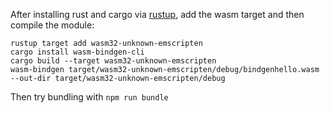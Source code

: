 After installing rust and cargo via [rustup](https://www.rust-lang.org/tools/install), add the wasm target and then compile the module:

    rustup target add wasm32-unknown-emscripten
    cargo install wasm-bindgen-cli
    cargo build --target wasm32-unknown-emscripten
    wasm-bindgen target/wasm32-unknown-emscripten/debug/bindgenhello.wasm --out-dir target/wasm32-unknown-emscripten/debug

Then try bundling with `npm run bundle`
